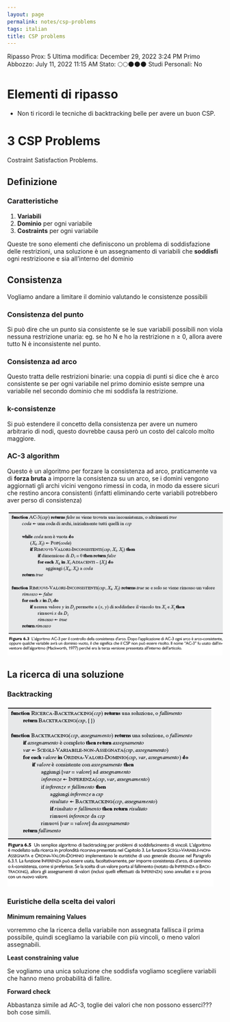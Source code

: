 ```yaml
---
layout: page
permalink: notes/csp-problems
tags: italian
title: CSP problems
---
```


Ripasso Prox: 5
Ultima modifica: December 29, 2022 3:24 PM
Primo Abbozzo: July 11, 2022 11:15 AM
Stato: 🌕🌕🌑🌑🌑
Studi Personali: No

# Elementi di ripasso

- Non ti ricordi le tecniche di backtracking belle per avere un buon CSP.

# 3 CSP Problems

Costraint Satisfaction Problems.

## Definizione

### Caratteristiche

1. **Variabili**
2. **Dominio** per ogni variabile
3. **Costraints** per ogni variabile

Queste tre sono elementi che definiscono un problema di soddisfazione delle restrizioni, una soluzione è un assegnamento di variabili che **soddisfi** ogni restrizioone e sia all’interno del dominio

## Consistenza

Vogliamo andare a limitare il dominio valutando le consistenze possibili

### Consistenza del punto

Si può dire che un punto sia consistente se le sue variabili possibili non viola nessuna restrizione unaria: eg. se ho N e ho la restrizione n ≥ 0, allora avere tutto N è inconsistente nel punto.

### Consistenza ad arco

Questo tratta delle restrizioni binarie: una coppia di punti si dice che è arco consistente se per ogni variabile nel primo dominio esiste sempre una variabile nel secondo dominio che mi soddisfa la restrizione.

### k-consistenze

Si può estendere il concetto della consistenza per avere un numero arbitrario di nodi, questo dovrebbe causa però un costo del calcolo molto maggiore.

### AC-3 algorithm

Questo è un algoritmo per forzare la consistenza ad arco, praticamente va di **forza bruta** a imporre la consistenza su un arco, se i domini vengono aggiornati gli archi vicini vengono rimessi in coda, in modo da essere sicuri che restino ancora consistenti (infatti eliminando certe variabili potrebbero aver perso di consistenza)

<img src="/images/notes/image/universita/ex-notion/CSP problems/Untitled.png" alt="image/universita/ex-notion/CSP problems/Untitled">

## La ricerca di una soluzione

### Backtracking

<img src="/images/notes/image/universita/ex-notion/CSP problems/Untitled 1.png" alt="image/universita/ex-notion/CSP problems/Untitled 1">

### Euristiche della scelta dei valori

**Minimum remaining Values**

vorremmo che la ricerca della variabile non assegnata fallisca il prima possibile, quindi scegliamo la variabile con più vincoli, o meno valori assegnabili.

**Least  constraining value**

Se vogliamo una unica soluzione che soddisfa vogliamo scegliere variabili che hanno meno probabilità di fallire.

**Forward check**

Abbastanza simile ad AC-3, toglie dei valori che non possono esserci??? boh cose simili.